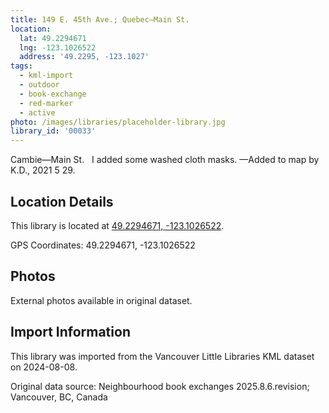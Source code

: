 ```yaml
---
title: 149 E. 45th Ave.; Quebec—Main St.
location:
  lat: 49.2294671
  lng: -123.1026522
  address: '49.2295, -123.1027'
tags:
  - kml-import
  - outdoor
  - book-exchange
  - red-marker
  - active
photo: /images/libraries/placeholder-library.jpg
library_id: '00033'
---
```

Cambie—Main St.  
I added some washed cloth masks.
—Added to map by K.D., 2021 5 29.

## Location Details

This library is located at [49.2294671, -123.1026522](https://www.google.com/maps?q=49.2294671,-123.1026522).

GPS Coordinates: 49.2294671, -123.1026522

## Photos

External photos available in original dataset.

## Import Information

This library was imported from the Vancouver Little Libraries KML dataset on 2024-08-08.

Original data source: Neighbourhood book exchanges 2025.8.6.revision; Vancouver, BC, Canada
